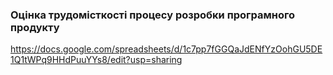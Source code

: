 ### Оцінка трудомісткості процесу розробки програмного продукту

https://docs.google.com/spreadsheets/d/1c7pp7fGGQaJdENfYzOohGU5DE1Q1tWPq9HHdPuuYYs8/edit?usp=sharing
